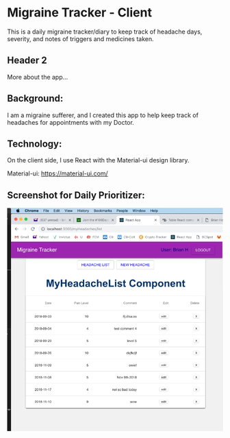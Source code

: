 # Migraine Tracker - Client

This is a daily migraine tracker/diary to keep track of headache days, severity, and notes of triggers and medicines taken.

## Header 2

More about the app...

Background:
----------------------------------------------------
I am a migraine sufferer, and I created this app to help keep track of headaches for appointments with my Doctor.

Technology:
----------------------------------------------------
On the client side, I use React with the Material-ui design library.  

Material-ui: https://material-ui.com/

Screenshot for Daily Prioritizer:
--------------------------------

<img src="MigraineTrackerScreenShot.PNG">
